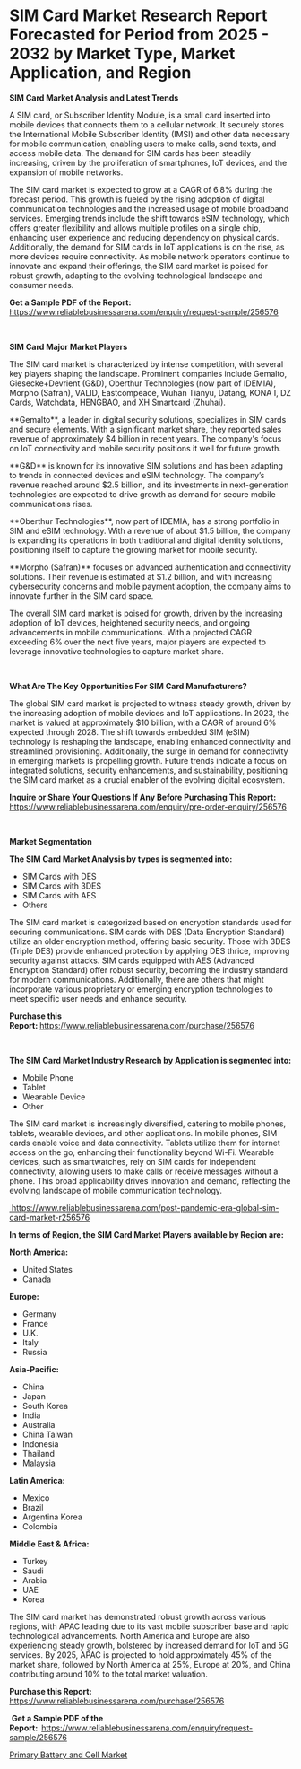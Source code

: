 <p><h1>SIM Card Market Research Report Forecasted for Period from 2025 -  2032 by Market Type, Market Application, and Region</h1></p><p><strong>SIM Card Market Analysis and Latest Trends</strong></p>
<p><p>A SIM card, or Subscriber Identity Module, is a small card inserted into mobile devices that connects them to a cellular network. It securely stores the International Mobile Subscriber Identity (IMSI) and other data necessary for mobile communication, enabling users to make calls, send texts, and access mobile data. The demand for SIM cards has been steadily increasing, driven by the proliferation of smartphones, IoT devices, and the expansion of mobile networks.</p><p>The SIM card market is expected to grow at a CAGR of 6.8% during the forecast period. This growth is fueled by the rising adoption of digital communication technologies and the increased usage of mobile broadband services. Emerging trends include the shift towards eSIM technology, which offers greater flexibility and allows multiple profiles on a single chip, enhancing user experience and reducing dependency on physical cards. Additionally, the demand for SIM cards in IoT applications is on the rise, as more devices require connectivity. As mobile network operators continue to innovate and expand their offerings, the SIM card market is poised for robust growth, adapting to the evolving technological landscape and consumer needs.</p></p>
<p><strong>Get a Sample PDF of the Report:&nbsp;</strong> <a href="https://www.reliablebusinessarena.com/enquiry/request-sample/256576?utm_campaign=3039&utm_medium=2&utm_source=Github&utm_content=ia&utm_term=30032025&utm_id=sim-card">https://www.reliablebusinessarena.com/enquiry/request-sample/256576</a></p>
<p>&nbsp;</p>
<p><strong>SIM Card Major Market Players</strong></p>
<p><p>The SIM card market is characterized by intense competition, with several key players shaping the landscape. Prominent companies include Gemalto, Giesecke+Devrient (G&D), Oberthur Technologies (now part of IDEMIA), Morpho (Safran), VALID, Eastcompeace, Wuhan Tianyu, Datang, KONA I, DZ Cards, Watchdata, HENGBAO, and XH Smartcard (Zhuhai). </p><p>**Gemalto**, a leader in digital security solutions, specializes in SIM cards and secure elements. With a significant market share, they reported sales revenue of approximately $4 billion in recent years. The company's focus on IoT connectivity and mobile security positions it well for future growth.</p><p>**G&D** is known for its innovative SIM solutions and has been adapting to trends in connected devices and eSIM technology. The company’s revenue reached around $2.5 billion, and its investments in next-generation technologies are expected to drive growth as demand for secure mobile communications rises.</p><p>**Oberthur Technologies**, now part of IDEMIA, has a strong portfolio in SIM and eSIM technology. With a revenue of about $1.5 billion, the company is expanding its operations in both traditional and digital identity solutions, positioning itself to capture the growing market for mobile security.</p><p>**Morpho (Safran)** focuses on advanced authentication and connectivity solutions. Their revenue is estimated at $1.2 billion, and with increasing cybersecurity concerns and mobile payment adoption, the company aims to innovate further in the SIM card space.</p><p>The overall SIM card market is poised for growth, driven by the increasing adoption of IoT devices, heightened security needs, and ongoing advancements in mobile communications. With a projected CAGR exceeding 6% over the next five years, major players are expected to leverage innovative technologies to capture market share.</p></p>
<p>&nbsp;</p>
<p><strong>What Are The Key Opportunities For SIM Card Manufacturers?</strong></p>
<p><p>The global SIM card market is projected to witness steady growth, driven by the increasing adoption of mobile devices and IoT applications. In 2023, the market is valued at approximately $10 billion, with a CAGR of around 6% expected through 2028. The shift towards embedded SIM (eSIM) technology is reshaping the landscape, enabling enhanced connectivity and streamlined provisioning. Additionally, the surge in demand for connectivity in emerging markets is propelling growth. Future trends indicate a focus on integrated solutions, security enhancements, and sustainability, positioning the SIM card market as a crucial enabler of the evolving digital ecosystem.</p></p>
<p><strong>Inquire or Share Your Questions If Any Before Purchasing This Report:</strong> <a href="https://www.reliablebusinessarena.com/enquiry/pre-order-enquiry/256576?utm_campaign=3039&utm_medium=2&utm_source=Github&utm_content=ia&utm_term=30032025&utm_id=sim-card">https://www.reliablebusinessarena.com/enquiry/pre-order-enquiry/256576</a></p>
<p>&nbsp;</p>
<p><strong>Market Segmentation</strong></p>
<p><strong>The SIM Card Market Analysis by types is segmented into:</strong></p>
<p><ul><li>SIM Cards with DES</li><li>SIM Cards with 3DES</li><li>SIM Cards with AES</li><li>Others</li></ul></p>
<p><p>The SIM card market is categorized based on encryption standards used for securing communications. SIM cards with DES (Data Encryption Standard) utilize an older encryption method, offering basic security. Those with 3DES (Triple DES) provide enhanced protection by applying DES thrice, improving security against attacks. SIM cards equipped with AES (Advanced Encryption Standard) offer robust security, becoming the industry standard for modern communications. Additionally, there are others that might incorporate various proprietary or emerging encryption technologies to meet specific user needs and enhance security.</p></p>
<p><strong>Purchase this Report:&nbsp;</strong><a href="https://www.reliablebusinessarena.com/purchase/256576?utm_campaign=3039&utm_medium=2&utm_source=Github&utm_content=ia&utm_term=30032025&utm_id=sim-card">https://www.reliablebusinessarena.com/purchase/256576</a></p>
<p>&nbsp;</p>
<p><strong>The SIM Card Market Industry Research by Application is segmented into:</strong></p>
<p><ul><li>Mobile Phone</li><li>Tablet</li><li>Wearable Device</li><li>Other</li></ul></p>
<p><p>The SIM card market is increasingly diversified, catering to mobile phones, tablets, wearable devices, and other applications. In mobile phones, SIM cards enable voice and data connectivity. Tablets utilize them for internet access on the go, enhancing their functionality beyond Wi-Fi. Wearable devices, such as smartwatches, rely on SIM cards for independent connectivity, allowing users to make calls or receive messages without a phone. This broad applicability drives innovation and demand, reflecting the evolving landscape of mobile communication technology.</p></p>
<p><a href="https://www.reliablebusinessarena.com/post-pandemic-era-global-sim-card-market-r256576?utm_campaign=3039&utm_medium=2&utm_source=Github&utm_content=ia&utm_term=30032025&utm_id=sim-card">&nbsp;https://www.reliablebusinessarena.com/post-pandemic-era-global-sim-card-market-r256576</a></p>
<p><strong>In terms of Region, the SIM Card Market Players available by Region are:</strong></p>
<p>
    <p> <strong> North America: </strong>
        <ul>
            <li>United States</li>
            <li>Canada</li>
        </ul>
        </p> 
    <p> <strong> Europe: </strong>
        <ul>
            <li>Germany</li>
            <li>France</li>
            <li>U.K.</li>
            <li>Italy</li>
            <li>Russia</li>
        </ul>
        </p> 
    <p> <strong> Asia-Pacific: </strong>
        <ul>
            <li>China</li>
            <li>Japan</li>
            <li>South Korea</li>
            <li>India</li>
            <li>Australia</li>
            <li>China Taiwan</li>
            <li>Indonesia</li>
            <li>Thailand</li>
            <li>Malaysia</li>
        </ul>
        </p> 
    <p> <strong> Latin America: </strong>
        <ul>
            <li>Mexico</li>
            <li>Brazil</li>
            <li>Argentina Korea</li>
            <li>Colombia</li>
        </ul>
        </p> 
    <p> <strong> Middle East & Africa: </strong>
        <ul>
            <li>Turkey</li>
            <li>Saudi</li>
            <li>Arabia</li>
            <li>UAE</li>
            <li>Korea</li>
        </ul>
    </p>
    </p>
<p><p>The SIM card market has demonstrated robust growth across various regions, with APAC leading due to its vast mobile subscriber base and rapid technological advancements. North America and Europe are also experiencing steady growth, bolstered by increased demand for IoT and 5G services. By 2025, APAC is projected to hold approximately 45% of the market share, followed by North America at 25%, Europe at 20%, and China contributing around 10% to the total market valuation.</p></p>
<p><strong>Purchase this Report: </strong><a href="https://www.reliablebusinessarena.com/purchase/256576?utm_campaign=3039&utm_medium=2&utm_source=Github&utm_content=ia&utm_term=30032025&utm_id=sim-card">https://www.reliablebusinessarena.com/purchase/256576</a></p>
<p>&nbsp;<strong>Get a Sample PDF of the Report:&nbsp;&nbsp;</strong><a href="https://www.reliablebusinessarena.com/enquiry/request-sample/256576?utm_campaign=3039&utm_medium=2&utm_source=Github&utm_content=ia&utm_term=30032025&utm_id=sim-card">https://www.reliablebusinessarena.com/enquiry/request-sample/256576</a></p>
<p><strong></strong></p>
<p><p><a href="https://github.com/xtysizov/Market-Research-Report-List-1/blob/main/primary-battery-and-cell-market.md?utm_campaign=3039&utm_medium=2&utm_source=Github&utm_content=ia&utm_term=30032025&utm_id=sim-card">Primary Battery and Cell Market</a></p></p>
